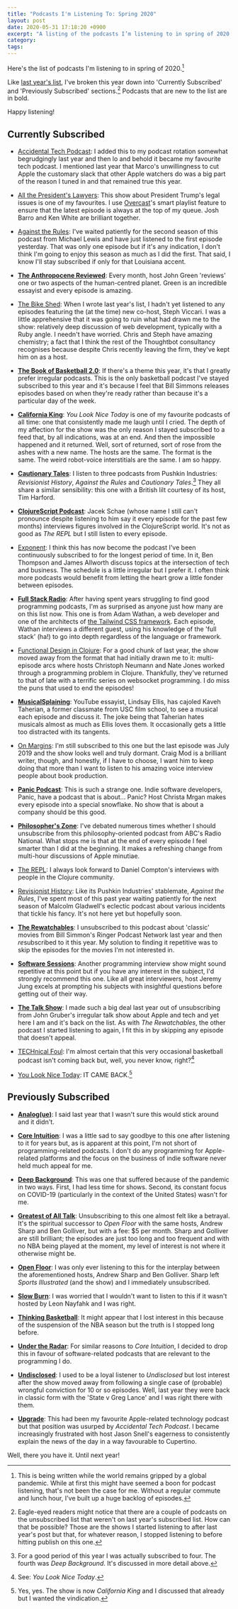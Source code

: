 ```yaml
---
title: "Podcasts I'm Listening To: Spring 2020"
layout: post
date: 2020-05-31 17:18:20 +0900
excerpt: "A listing of the podcasts I’m listening to in spring of 2020."
category: 
tags: 
---
```


Here's the list of podcasts I'm listening to in spring of 2020.[^1]

Like [last year's list][2019], I've broken this year down into 'Currently Subscribed' and 'Previously Subscribed' sections.[^2] Podcasts that are new to the list are in bold.

Happy listening!

[2019]: https://articles.inqk.net/2019/05/03/podcasts-spring-2019.html "Read 'Podcasts I'm Listening To: Spring 2019'."

## Currently Subscribed

- [Accidental Tech Podcast](https://atp.fm/): I added this to my podcast rotation somewhat begrudgingly last year and then lo and behold it became my favourite tech podcast. I mentioned last year that Marco's unwillingness to cut Apple the customary slack that other Apple watchers do was a big part of the reason I tuned in and that remained true this year.

- [All the President's Lawyers](https://www.kcrw.com/news/shows/lrc-presents-all-the-presidents-lawyers): This show about President Trump's legal issues is one of my favourites. I use [Overcast][]'s smart playlist feature to ensure that the latest episode is always at the top of my queue. Josh Barro and Ken White are brilliant together.  

  [Overcast]: https://overcast.fm/ "Visit the website for the Overcast podcast player."

- [Against the Rules](https://atrpodcast.com/): I've waited patiently for the second season of this podcast from Michael Lewis and have just listened to the first episode yesterday. That was only one episode but if it's any indication, I don't think I'm going to enjoy this season as much as I did the first. That said, I know I'll stay subscribed if only for that Louisiana accent.

- [**The Anthropocene Reviewed**](https://www.wnycstudios.org/podcasts/anthropocene-reviewed): Every month, host John Green 'reviews' one or two aspects of the human-centred planet. Green is an incredible essayist and every episode is amazing.

- [The Bike Shed](https://bikeshed.fm/): When I wrote last year's list, I hadn't yet listened to any episodes featuring the (at the time) new co-host, Steph Viccari. I was a little apprehensive that it was going to ruin what had drawn me to the show: relatively deep discussion of web development, typically with a Ruby angle. I needn't have worried. Chris and Steph have amazing chemistry; a fact that I think the rest of the Thoughtbot consultancy recognises because despite Chris recently leaving the firm, they've kept him on as a host.

- [**The Book of Basketball 2.0**](https://www.theringer.com/book-of-basketball): If there's a theme this year, it's that I greatly prefer irregular podcasts. This is the only basketball podcast I've stayed subscribed to this year and it's because I feel that Bill Simmons releases episodes based on when they're ready rather than because it's a particular day of the week.

- [**California King**](https://www.californiaking.org): _You Look Nice Today_ is one of my favourite podcasts of all time: one that consistently made me laugh until I cried. The depth of my affection for the show was the only reason I stayed subscribed to a feed that, by all indications, was at an end. And then the impossible happened and it returned. Well, sort of returned, sort of rose from the ashes with a new name. The hosts are the same. The format is the same. The weird robot-voice interstitials are the same. I am so happy.

- [**Cautionary Tales**](http://timharford.com/articles/cautionarytales/): I listen to three podcasts from Pushkin Industries: _Revisionist History_, _Against the Rules_ and _Cautionary Tales_.[^3] They all share a similar sensibility: this one with a British lilt courtesy of its host, Tim Harford.

- [**ClojureScript Podcast**](https://clojurescriptpodcast.com/): Jacek Schae (whose name I still can't pronounce despite listening to him say it every episode for the past few months) interviews figures involved in the ClojureScript world. It's not as good as _The REPL_ but I still listen to every episode.

- [Exponent](https://exponent.fm/): I think this has now become the podcast I've been continuously subscribed to for the longest period of time. In it, Ben Thompson and James Allworth discuss topics at the intersection of tech and business. The schedule is a little irregular but I prefer it. I often think more podcasts would benefit from letting the heart grow a little fonder between episodes.

- [**Full Stack Radio**](https://www.fullstackradio.com): After having spent years struggling to find good programming podcasts, I'm as surprised as anyone just how many are on this list now. This one is from Adam Wathan, a web developer and one of the architects of [the Tailwind CSS framework][Tailwind]. Each episode, Wathan interviews a different guest, using his knowledge of the 'full stack' (ha!) to go into depth regardless of the language or framework.

  [Tailwind]: https://tailwindcss.com "Visit the official website for the Tailwind CSS framework."

- [Functional Design in Clojure](https://clojuredesign.club/): For a good chunk of last year, the show moved away from the format that had initially drawn me to it: multi-episode arcs where hosts Christoph Neumann and Nate Jones worked through a programming problem in Clojure. Thankfully, they've returned to that of late with a terrific series on websocket programming. I do miss the puns that used to end the episodes!

- [**MusicalSplaining**](http://musicalsplaining.libsyn.com): YouTube essayist, Lindsay Ellis, has cajoled Kaveh Taherian, a former classmate from USC film school, to see a musical each episode and discuss it. The joke being that Taherian hates musicals almost as much as Ellis loves them. It occasionally gets a little too distracted with its tangents.

- [On Margins](https://craigmod.com/onmargins/): I'm still subscribed to this one but the last episode was July 2019 and the show looks well and truly dormant. Craig Mod is a brilliant writer, though, and honestly, if I have to choose, I want him to keep doing that more than I want to listen to his amazing voice interview people about book production.

- [**Panic Podcast**](https://podcast.panic.com/): This is such a strange one. Indie software developers, Panic, have a podcast that is about... Panic? Host Christa Mrgan makes every episode into a special snowflake. No show that is about a company should be this good.

- [**Philosopher's Zone**](https://www.abc.net.au/radionational/programs/philosopherszone/): I've debated numerous times whether I should unsubscribe from this philosophy-oriented podcast from ABC's Radio National. What stops me is that at the end of every episode I feel smarter than I did at the beginning. It makes a refreshing change from multi-hour discussions of Apple minutiae.

- [The REPL](https://www.therepl.net/): I always look forward to Daniel Compton's interviews with people in the Clojure community.

- [Revisionist History](https://revisionisthistory.com/): Like its Pushkin Industries' stablemate, _Against the Rules_, I've spent most of this past year waiting patiently for the next season of Malcolm Gladwell's eclectic podcast about various incidents that tickle his fancy. It's not here yet but hopefully soon.

- [**The Rewatchables**](https://www.theringer.com/the-rewatchables): I unsubscribed to this podcast about 'classic' movies from Bill Simmon's Ringer Podcast Network last year and then <em>re</em>subscribed to it this year. My solution to finding it repetitive was to skip the episodes for the movies I'm not interested in.

- [**Software Sessions**](https://www.softwaresessions.com): Another programming interview show might sound repetitive at this point but if you have any interest in the subject, I'd strongly recommend this one. Like all great interviewers, host Jeremy Jung excels at prompting his subjects with insightful questions before getting out of their way.

- [**The Talk Show**](https://daringfireball.net/thetalkshow/): I made such a big deal last year out of unsubscribing from John Gruber's irregular talk show about Apple and tech and yet here I am and it's back on the list. As with _The Rewatchables_, the other podcast I started listening to again, I fit this in by skipping any episode that doesn't appeal.

- [TECHnical Foul](https://technicalfoul.fm/): I'm almost certain that this very occasional basketball podcast isn't coming back but, well, you never know, right?[^4]

- [You Look Nice Today](http://youlooknicetoday.com/): IT CAME BACK.[^5]

## Previously Subscribed

- [**Analog(ue)**](https://www.relay.fm/analogue): I said last year that I wasn't sure this would stick around and it didn't.

- [**Core Intuition**](https://coreint.org/): I was a little sad to say goodbye to this one after listening to it for years but, as is apparent at this point, I'm not short of programming-related podcasts. I don't do any programming for Apple-related platforms and the focus on the business of indie software never held much appeal for me.

- [**Deep Background**](https://pushkin.fm/deep-background): This was one that suffered because of the pandemic in two ways. First, I had less time for shows. Second, its constant focus on COVID-19 (particularly in the context of the United States) wasn't for me.

- [**Greatest of All Talk**](https://greatestofalltalk.com/): Unsubscribing to this one almost felt like a betrayal. It's the spiritual successor to _Open Floor_ with the same hosts, Andrew Sharp and Ben Golliver, but with a fee: $5 per month. Sharp and Golliver are still brilliant; the episodes are just too long and too frequent and with no NBA being played at the moment, my level of interest is not where it otherwise might be.

- [**Open Floor**](https://www.si.com/podcasts): I was only ever listening to this for the interplay between the aforementioned hosts, Andrew Sharp and Ben Golliver. Sharp left _Sports Illustrated_ (and the show) and I immediately unsubscribed.

- [**Slow Burn**](https://slate.com/slow-burn): I was worried that I wouldn't want to listen to this if it wasn't hosted by Leon Nayfahk and I was right.

- [**Thinking Basketball**](http://www.backpicks.com/): It might appear that I lost interest in this because of the suspension of the NBA season but the truth is I stopped long before.

- [**Under the Radar**](https://www.relay.fm/radar): For similar reasons to _Core Intuition_, I decided to drop this in favour of software-related podcasts that are relevant to the programming I do.

- [**Undisclosed**](http://undisclosed-podcast.com/): I used to be a loyal listener to _Undisclosed_ but lost interest after the show moved away from following a single case of (probable) wrongful conviction for 10 or so episodes. Well, last year they were back in classic form with the 'State v Greg Lance' and I was right there with them.

- [**Upgrade**](https://www.relay.fm/upgrade): This had been my favourite Apple-related technology podcast but that position was usurped by _Accidental Tech Podcast_. I became increasingly frustrated with host Jason Snell's eagerness to consistently explain the news of the day in a way favourable to Cupertino.

Well, there you have it. Until next year!

[^1]: This is being written while the world remains gripped by a global pandemic. While at first this might have seemed a boon for podcast listening, that's not been the case for me. Without a regular commute and lunch hour, I've built up a huge backlog of episodes.

[^2]: Eagle-eyed readers might notice that there are a couple of podcasts on the unsubscribed list that weren't on last year's subscribed list. How can that be possible? Those are the shows I started listening to after last year's post but that, for whatever reason, I stopped listening to before hitting publish on this one. 

[^3]: For a good period of this year I was actually subscribed to four. The fourth was _Deep Background_. It's discussed in more detail above.

[^4]: See: _You Look Nice Today_.

[^5]: Yes, yes. The show is now _California King_ and I discussed that already but I wanted the vindication.